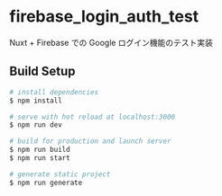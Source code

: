 # firebase_login_auth_test
Nuxt + Firebase での Google ログイン機能のテスト実装

## Build Setup

```bash
# install dependencies
$ npm install

# serve with hot reload at localhost:3000
$ npm run dev

# build for production and launch server
$ npm run build
$ npm run start

# generate static project
$ npm run generate
```
